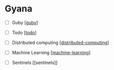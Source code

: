 # Gyana

- [ ] Guby [[guby]]
- [ ] Todo [[todo]]
- [ ] Distributed computing [[distributed-computing]]
- [ ] Machine Learning [[machine-learning]]
- [ ] Sentinels [[sentinels]]


[//begin]: # "Autogenerated link references for markdown compatibility"
[guby]: guby "Guby"
[todo]: todo "Todo"
[distributed-computing]: distributed-computing "Distributed Computing"
[machine-learning]: machine-learning "Machine Learning"
[//end]: # "Autogenerated link references"
